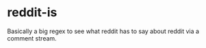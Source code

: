 reddit-is
=========
Basically a big regex to see what reddit has to say about reddit via a comment stream.
